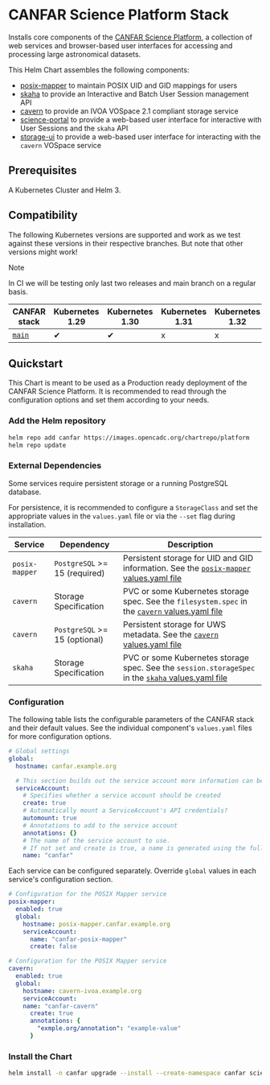 # CANFAR Science Platform Stack

Installs core components of the [CANFAR Science Platform](https://github.com/opencadc/science-platform.git), a collection of web services and browser-based user interfaces for accessing and processing large astronomical datasets.

This Helm Chart assembles the following components:
- [posix-mapper](../posix-mapper/) to maintain POSIX UID and GID mappings for users
- [skaha](../skaha/) to provide an Interactive and Batch User Session management API
- [cavern](../cavern/) to provide an IVOA VOSpace 2.1 compliant storage service
- [science-portal](../science-portal/) to provide a web-based user interface for interactive with User Sessions and the `skaha` API
- [storage-ui](../storage-ui/) to provide a web-based user interface for interacting with the `cavern` VOSpace service

## Prerequisites

A Kubernetes Cluster and Helm 3.

## Compatibility

The following Kubernetes versions are supported and work as we test against these versions in their respective branches. But note that other versions might work!

> [!NOTE]
> In CI we will be testing only last two releases and main branch on a regular basis.

| CANFAR stack                                                                      | Kubernetes 1.29 | Kubernetes 1.30 | Kubernetes 1.31 | Kubernetes 1.32 | Kubernetes 1.33 | Kubernetes 1.34 |
|--------------------------------------------------------------------------------------------|-----------------|-----------------|-----------------|-----------------|-----------------|-----------------|
| [`main`](https://github.com/prometheus-operator/kube-prometheus/tree/main)                 | ✔               | ✔               | x               | x               | x               | x               |

## Quickstart

This Chart is meant to be used as a Production ready deployment of the CANFAR Science Platform. It is recommended to read through the configuration options and set them according to your needs.

### Add the Helm repository

```bash
helm repo add canfar https://images.opencadc.org/chartrepo/platform
helm repo update
```

### External Dependencies

Some services require persistent storage or a running PostgreSQL database. 

For persistence, it is recommended to configure a `StorageClass` and set the appropriate values in the `values.yaml` file or via the `--set` flag during installation.

| Service        | Dependency | Description                                          |
|----------------|------------------------|------------------------------------------|
| `posix-mapper` | `PostgreSQL` >= 15 (required)    | Persistent storage for UID and GID information.  See the [`posix-mapper` values.yaml file](../posix-mapper/values.yaml#L131) |
| `cavern`       | Storage Specification | PVC or some Kubernetes storage spec.  See the `filesystem.spec` in the [`cavern` values.yaml file](../cavern/values.yaml#L174) |
| `cavern`       | `PostgreSQL` >= 15 (optional) | Persistent storage for UWS metadata. See the [`cavern` values.yaml file](../cavern/values.yaml#L195) |
| `skaha`        | Storage Specification | PVC or some Kubernetes storage spec.  See the `session.storageSpec` in the [`skaha` values.yaml file](../skaha/values.yaml#L177) |

### Configuration
The following table lists the configurable parameters of the CANFAR stack and their default values. See the individual component's `values.yaml` files for more configuration options.

```yaml
# Global settings
global:
  hostname: canfar.example.org

  # This section builds out the service account more information can be found here: https://kubernetes.io/docs/concepts/security/service-accounts/
  serviceAccount:
    # Specifies whether a service account should be created
    create: true
    # Automatically mount a ServiceAccount's API credentials?
    automount: true
    # Annotations to add to the service account
    annotations: {}
    # The name of the service account to use.
    # If not set and create is true, a name is generated using the fullname template
    name: "canfar"
```

Each service can be configured separately.  Override `global` values in each service's configuration section.

```yaml
# Configuration for the POSIX Mapper service
posix-mapper:
  enabled: true
  global:
    hostname: posix-mapper.canfar.example.org
    serviceAccount:
      name: "canfar-posix-mapper"
      create: false

# Configuration for the POSIX Mapper service
cavern:
  enabled: true
  global:
    hostname: cavern-ivoa.example.org
    serviceAccount:
    name: "canfar-cavern"
      create: true
      annotations: {
        "exmple.org/annotation": "example-value"
      }
```
      
### Install the Chart

```bash
helm install -n canfar upgrade --install --create-namespace canfar science-platform/canfar
```